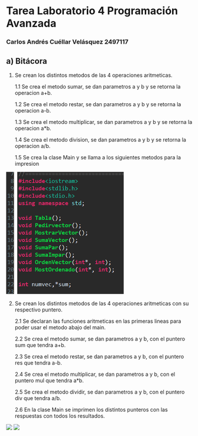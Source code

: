 # Tarea Laboratorio 4 Programación Avanzada

### Carlos Andrés Cuéllar Velásquez 2497117
       
## a) Bitácora


1. Se crean los distintos metodos de las 4 operaciones aritmeticas.

   1.1 Se crea el metodo sumar, se dan parametros a y b y se retorna la operacion a+b.
   
   1.2 Se crea el metodo restar, se dan parametros a y b y se retorna la operacion a-b.
   
   1.3 Se crea el metodo multiplicar, se dan parametros a y b y se retorna la operacion a*b.
   
   1.4 Se crea el metodo division, se dan parametros a y b y se retorna la operacion a/b.
   
   1.5 Se crea la clase Main y se llama a los siguientes metodos para la impresion

 ![](Tarea4Fotos/inicio.png)

 
2. Se crean los distintos metodos de las 4 operaciones aritmeticas con su respectivo puntero.

   2.1 Se declaran las funciones aritmeticas en las primeras lineas para poder usar el metodo abajo del main.
   
   2.2 Se crea el metodo sumar, se dan parametros a y b, con el puntero sum que tendra a+b.
   
   2.3 Se crea el metodo restar, se dan parametros a y b, con el puntero res que tendra a-b.
   
   2.4  Se crea el metodo multiplicar, se dan parametros a y b, con el puntero mul que tendra a*b.
   
   2.5  Se crea el metodo dividir, se dan parametros a y b, con el puntero div que tendra a/b.
   
   2.6 En la clase Main se imprimen los distintos punteros con las respuestas con todos los resultados.

 ![](con1.png)
 ![](con2.png)
 
